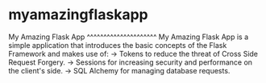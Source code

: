 # myamazingflaskapp

My Amazing Flask App
^^^^^^^^^^^^^^^^^^^^^
My Amazing Flask App is a simple application that introduces the basic concepts of the Flask Framework and makes use of:
  -> Tokens to reduce the threat of Cross Side Request Forgery.
  -> Sessions for increasing security and performance on the client's side.
  -> SQL Alchemy for managing database requests.

